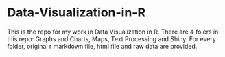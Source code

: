 # Data-Visualization-in-R
This is the repo for my work in Data Visualization in R. There are 4 folers in this repo: Graphs and Charts, Maps, Text Processing and Shiny. For every folder, original r markdown file, html file and raw data are provided.
